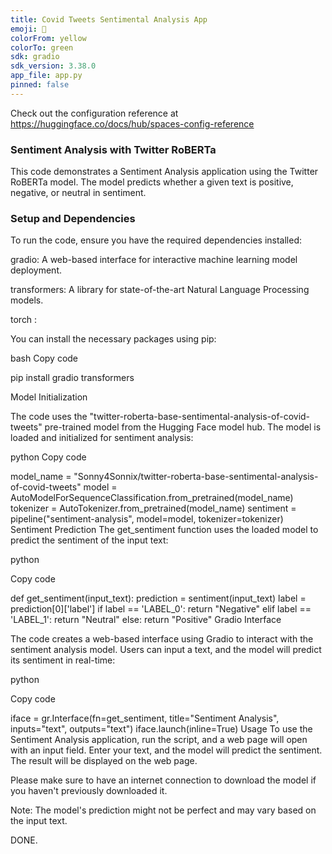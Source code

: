 ```yaml
---
title: Covid Tweets Sentimental Analysis App
emoji: 🐠
colorFrom: yellow
colorTo: green
sdk: gradio
sdk_version: 3.38.0
app_file: app.py
pinned: false
---
```


Check out the configuration reference at https://huggingface.co/docs/hub/spaces-config-reference

### Sentiment Analysis with Twitter RoBERTa

This code demonstrates a Sentiment Analysis application using the Twitter RoBERTa model.
The model predicts whether a given text is positive, negative, or neutral in sentiment.

### Setup and Dependencies

To run the code, ensure you have the required dependencies installed:

gradio: A web-based interface for interactive machine learning model deployment.

transformers: A library for state-of-the-art Natural Language Processing models.

torch :

You can install the necessary packages using pip:

bash
Copy code

pip install gradio transformers

Model Initialization

The code uses the "twitter-roberta-base-sentimental-analysis-of-covid-tweets" pre-trained model from the Hugging Face model hub. The model is loaded and initialized for sentiment analysis:

python
Copy code

model_name = "Sonny4Sonnix/twitter-roberta-base-sentimental-analysis-of-covid-tweets"
model = AutoModelForSequenceClassification.from_pretrained(model_name)
tokenizer = AutoTokenizer.from_pretrained(model_name)
sentiment = pipeline("sentiment-analysis", model=model, tokenizer=tokenizer)
Sentiment Prediction
The get_sentiment function uses the loaded model to predict the sentiment of the input text:

python

Copy code

def get_sentiment(input_text):
    prediction = sentiment(input_text)
    label = prediction[0]['label']
    if label == 'LABEL_0':
        return "Negative"
    elif label == 'LABEL_1':
        return "Neutral"
    else:
        return "Positive"
Gradio Interface

The code creates a web-based interface using Gradio to interact with the sentiment analysis model. Users can input a text, and the model will predict its sentiment in real-time:

python

Copy code

iface = gr.Interface(fn=get_sentiment, title="Sentiment Analysis", inputs="text", outputs="text")
iface.launch(inline=True)
Usage
To use the Sentiment Analysis application, run the script, and a web page will open with an input field. Enter your text, and the model will predict the sentiment. The result will be displayed on the web page.

Please make sure to have an internet connection to download the model if you haven't previously downloaded it.

Note: The model's prediction might not be perfect and may vary based on the input text.

DONE.
